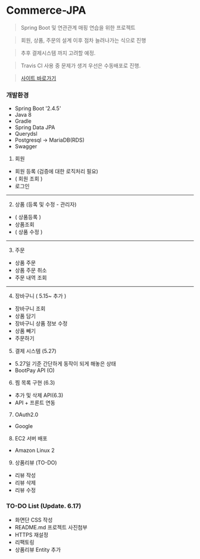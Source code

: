 # Commerce-JPA

> Spring Boot 및 연관관계 매핑 연습을 위한 프로젝트

> 회원, 상품, 주문의 설계 이후 점차 늘려나가는 식으로 진행

> 추후 결제시스템 까지 고려할 예정.
 
> Travis CI 사용 중 문제가 생겨 우선은 수동배포로 진행.

> [사이트 바로가기](http://www.commerce-jpa.com)

### 개발환경
+ Spring Boot '2.4.5'
+ Java 8
+ Gradle
+ Spring Data JPA
+ Querydsl
+ Postgresql -> MariaDB(RDS)
+ Swagger

1. 회원 
  + 회원 등록 (검증에 대한 로직처리 필요)
  + ( 회원 조회 )
  + 로그인 

---
2. 상품 (등록 및 수정 - 관리자)
+ ( 상품등록 )
+ 상품조회
+ ( 상품 수정 )

---
3. 주문
+ 상품 주문
+ 상품 주문 취소
+ 주문 내역 조회

---
4. 장바구니 ( 5.15~ 추가 ) 
+ 장바구니 조회
+ 상품 담기
+ 장바구니 상품 정보 수정
+ 상품 빼기
+ 주문하기

5. 결제 시스템 (5.27)
+ 5.27일 기준 간단하게 동작이 되게 해놓은 상태
+ BootPay API (O)

6. 찜 목록 구현 (6.3)
+ 추가 및 삭제 API(6.3)
+ API + 프론트 연동

7. OAuth2.0 
+ Google 

8. EC2 서버 배포
+ Amazon Linux 2

9. 상품리뷰 (TO-DO)
+ 리뷰 작성
+ 리뷰 삭제
+ 리뷰 수정

### TO-DO List (Update. 6.17)
+ 화면단 CSS 작성
+ README.md 프로젝트 사진첨부
+ HTTPS 재설정
+ 리팩토링
+ 상품리뷰 Entity 추가
